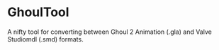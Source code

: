 # GhoulTool

A nifty tool for converting between Ghoul 2 Animation (.gla) and Valve Studiomdl (.smd) formats.